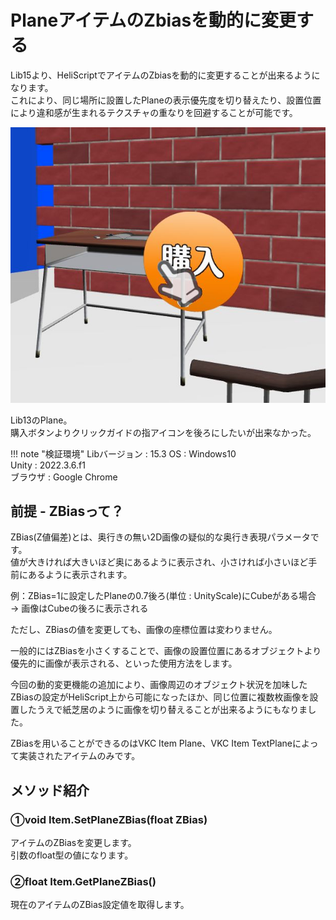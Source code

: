 # PlaneアイテムのZbiasを動的に変更する

Lib15より、HeliScriptでアイテムのZbiasを動的に変更することが出来るようになります。  
これにより、同じ場所に設置したPlaneの表示優先度を切り替えたり、設置位置により違和感が生まれるテクスチャの重なりを回避することが可能です。


![Zbias](img/Zbias.jpg)

Lib13のPlane。  
購入ボタンよりクリックガイドの指アイコンを後ろにしたいが出来なかった。

!!! note "検証環境"
    Libバージョン : 15.3
    OS : Windows10  
    Unity : 2022.3.6.f1  
    ブラウザ : Google Chrome

## 前提 - ZBiasって？

ZBias(Z値偏差)とは、奥行きの無い2D画像の疑似的な奥行き表現パラメータです。  
値が大きければ大きいほど奥にあるように表示され、小さければ小さいほど手前にあるように表示されます。

例：ZBias=1に設定したPlaneの0.7後ろ(単位 : UnityScale)にCubeがある場合 → 画像はCubeの後ろに表示される

ただし、ZBiasの値を変更しても、画像の座標位置は変わりません。  

一般的にはZBiasを小さくすることで、画像の設置位置にあるオブジェクトより優先的に画像が表示される、といった使用方法をします。  

今回の動的変更機能の追加により、画像周辺のオブジェクト状況を加味したZBiasの設定がHeliScript上から可能になったほか、同じ位置に複数枚画像を設置したうえで紙芝居のように画像を切り替えることが出来るようにもなりました。

ZBiasを用いることができるのはVKC Item Plane、VKC Item TextPlaneによって実装されたアイテムのみです。

## メソッド紹介

### ①void Item.SetPlaneZBias(float ZBias)

アイテムのZBiasを変更します。  
引数のfloat型の値になります。

### ②float Item.GetPlaneZBias()

現在のアイテムのZBias設定値を取得します。